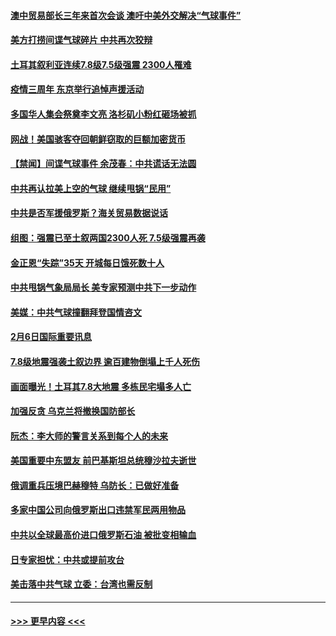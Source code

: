#### [澳中贸易部长三年来首次会谈 澳吁中美外交解决“气球事件”](../pages/prog202/a103643646.md?t=02070944) 
#### [美方打捞间谍气球碎片 中共再次狡辩](../pages/prog202/a103643645.md?t=02070944) 
#### [土耳其叙利亚连续7.8级7.5级强震 2300人罹难](../pages/prog202/a103643640.md?t=02070944) 
#### [疫情三周年 东京举行追悼声援活动](../pages/prog202/a103643648.md?t=02070944) 
#### [多国华人集会祭奠李文亮 洛杉矶小粉红砸场被抓](../pages/prog202/a103643627.md?t=02070944) 
#### [网战！美国骇客夺回朝鲜窃取的巨额加密货币](../pages/prog202/a103643536.md?t=02070944) 
#### [【禁闻】间谍气球事件 余茂春：中共谎话无法圆](../pages/prog202/a103643543.md?t=02070944) 
#### [中共再认拉美上空的气球 继续甩锅“民用”](../pages/prog202/a103643497.md?t=02070944) 
#### [中共是否军援俄罗斯？海关贸易数据说话](../pages/prog202/a103643500.md?t=02070944) 
#### [组图：强震已至土叙两国2300人死 7.5级强震再袭](../pages/prog202/a103643507.md?t=02070944) 
#### [金正恩“失踪”35天 开城每日饿死数十人](../pages/prog202/a103643407.md?t=02070944) 
#### [中共甩锅气象局局长 美专家预测中共下一步动作](../pages/prog202/a103643401.md?t=02070944) 
#### [美媒：中共气球撞翻拜登国情咨文](../pages/prog202/a103643404.md?t=02070944) 
#### [2月6日国际重要讯息](../pages/prog202/a103643414.md?t=02070944) 
#### [7.8级地震强袭土叙边界 逾百建物倒塌上千人死伤](../pages/prog202/a103643269.md?t=02070944) 
#### [画面曝光！土耳其7.8大地震 多栋民宅塌多人亡](../pages/prog202/a103643298.md?t=02070944) 
#### [加强反贪 乌克兰将撤换国防部长](../pages/prog202/a103643163.md?t=02070944) 
#### [阮杰：李大师的警言关系到每个人的未来](../pages/prog202/a103642972.md?t=02070944) 
#### [美国重要中东盟友 前巴基斯坦总统穆沙拉夫逝世](../pages/prog202/a103643065.md?t=02070944) 
#### [俄调重兵压境巴赫穆特 乌防长：已做好准备](../pages/prog202/a103643060.md?t=02070944) 
#### [多家中国公司向俄罗斯出口违禁军民两用物品](../pages/prog202/a103643058.md?t=02070944) 
#### [中共以全球最高价进口俄罗斯石油 被批变相输血](../pages/prog202/a103643051.md?t=02070944) 
#### [日专家担忧：中共或提前攻台](../pages/prog202/a103642971.md?t=02070944) 
#### [美击落中共气球 立委：台湾也需反制](../pages/prog202/a103642967.md?t=02070944) 

----
#### [ >>> 更早内容 <<< ](../indexes/prog202-earlier.md)

